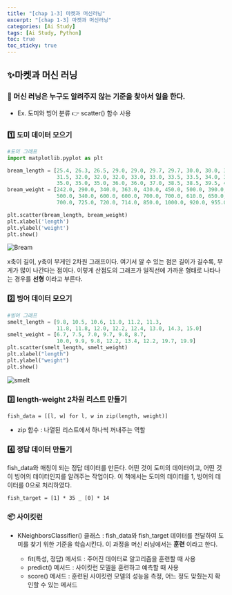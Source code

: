 ```yaml
---
title: "[chap 1-3] 마켓과 머신러닝"
excerpt: "[chap 1-3] 마켓과 머신러닝"
categories: [Ai Study]
tags: [Ai Study, Python]
toc: true
toc_sticky: true
---
```


## ✨마켓과 머신 러닝

### 📍 머신 러닝은 누구도 알려주지 않는 기준을 찾아서 일을 한다.

- Ex. 도미와 빙어 분류 👉 scatter() 함수 사용

### 1️⃣ 도미 데이터 모으기

```python
#도미 그래프
import matplotlib.pyplot as plt

bream_length = [25.4, 26.3, 26.5, 29.0, 29.0, 29.7, 29.7, 30.0, 30.0, 30.7, 31.0, 31.0,
                31.5, 32.0, 32.0, 32.0, 33.0, 33.0, 33.5, 33.5, 34.0, 34.0, 34.5, 35.0,
                35.0, 35.0, 35.0, 36.0, 36.0, 37.0, 38.5, 38.5, 39.5, 41.0, 41.0]
bream_weight = [242.0, 290.0, 340.0, 363.0, 430.0, 450.0, 500.0, 390.0, 450.0, 500.0, 475.0, 500.0,
                500.0, 340.0, 600.0, 600.0, 700.0, 700.0, 610.0, 650.0, 575.0, 685.0, 620.0, 680.0,
                700.0, 725.0, 720.0, 714.0, 850.0, 1000.0, 920.0, 955.0, 925.0, 975.0, 950.0]

plt.scatter(bream_length, bream_weight)
plt.xlabel('length')
plt.ylabel('weight')
plt.show()
```

![Bream](https://user-images.githubusercontent.com/96654391/159160604-a75a08bf-9888-49c8-9811-f9c789766478.png)

x축이 길이, y축이 무게인 2차원 그래프이다. 여기서 알 수 있는 점은 길이가 길수록, 무게가 많이 나간다는 점이다. 이렇게 산점도의 그래프가 일직선에 가까운 형태로 나타나는 경우를 **선형** 이라고 부른다.

### 2️⃣ 빙어 데이터 모으기

```python
#빙어 그래프
smelt_length = [9.8, 10.5, 10.6, 11.0, 11.2, 11.3,
                11.8, 11.8, 12.0, 12.2, 12.4, 13.0, 14.3, 15.0]
smelt_weight = [6.7, 7.5, 7.0, 9.7, 9.8, 8.7,
                10.0, 9.9, 9.8, 12.2, 13.4, 12.2, 19.7, 19.9]
plt.scatter(smelt_length, smelt_weight)
plt.xlabel("length")
plt.ylabel("weight")
plt.show()
```

![smelt](https://user-images.githubusercontent.com/96654391/159160776-917bc485-7d18-4b0f-a3e1-db7834b1cf05.png)

### 3️⃣ length-weight 2차원 리스트 만들기

`fish_data = [[l, w] for l, w in zip(length, weight)]`

- zip 함수 : 나열된 리스트에서 하나씩 꺼내주는 역할

### 4️⃣ 정답 데이터 만들기

fish_data와 매칭이 되는 정답 데이터를 만든다. 어떤 것이 도미의 데이터이고, 어떤 것이 빙어의 데이터인지를 알려주는 작업이다. 이 책에서는 도미의 데이터를 1, 빙어의 데이터를 0으로 처리하였다.

`fish_target = [1] * 35 _ [0] * 14`

### 📦 사이킷런

- KNeighborsClassifier() 클래스 : fish_data와 fish_target 데이터를 전달하여 도미를 찾기 위한 기준을 학습시킨다. 이 과정을 머신 러닝에서는 **훈련** 이라고 한다.

  - fit(특성, 정답) 메서드 : 주어진 데이터로 알고리즘을 훈련할 때 사용
  - predict() 메서드 : 사이킷런 모델을 훈련하고 예측할 때 사용
  - score() 메서드 : 훈련된 사이킷런 모델의 성능을 측정, 어느 정도 맞췄는지 확인할 수 있는 메서드
